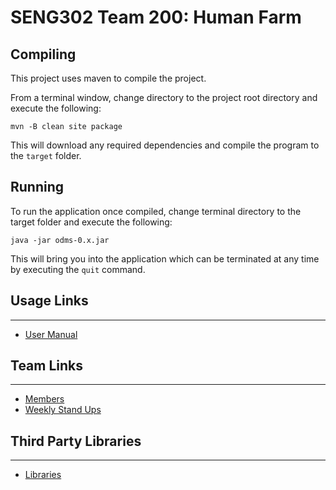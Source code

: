 # SENG302 Team 200: Human Farm

## Compiling
This project uses maven to compile the project.

From a terminal window, change directory to the project root directory and execute the following:

    mvn -B clean site package

This will download any required dependencies and compile the program to the `target` folder.

## Running
To run the application once compiled, change terminal directory to the target folder and execute 
the following:

    java -jar odms-0.x.jar

This will bring you into the application which can be terminated at any time by executing the 
`quit` command.

## Usage Links
---
- [User Manual](https://eng-git.canterbury.ac.nz/seng302-2018/team-200/wikis/Command-Line)

## Team Links
---
- [Members](https://eng-git.canterbury.ac.nz/seng302-2018/team-200/wikis/home#members)
- [Weekly Stand Ups](https://eng-git.canterbury.ac.nz/seng302-2018/team-200/wikis/home#weekly-stand-ups)

## Third Party Libraries
---
- [Libraries](https://eng-git.canterbury.ac.nz/seng302-2018/team-200/wikis/Design-decisions/Libraries)
